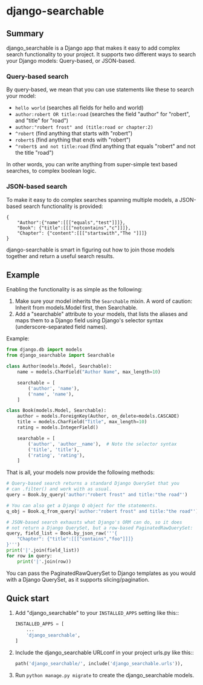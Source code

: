 # django-searchable

## Summary

django\_searchable is a Django app that makes it easy to add complex
search functionality to your project. It supports two different ways
to search your Django models: Query-based, or JSON-based.

### Query-based search

By query-based, we mean that you can use statements like these
to search your model:

- `hello world` (searches all fields for hello and world)
- `author:robert OR title:road` (searches the field "author" for "robert", and "title" for "road")
- `author:"robert frost" and (title:road or chapter:2)`
- `^robert` (find anything that starts with "robert")
- `robert$` (find anything that ends with "robert")
- `^robert$ and not title:road` (find anything that equals "robert" and not the title "road")

In other words, you can write anything from super-simple text based
searches, to complex boolean logic.

### JSON-based search

To make it easy to do complex searches spanning multiple models, a
JSON-based search functionality is provided:

```
{
    "Author":{"name":[[["equals","test"]]]},
    "Book": {"title":[[["notcontains","c"]]]},
    "Chapter": {"content":[[["startswith","The "]]]}
}
```

django-searchable is smart in figuring out how to join those models
together and return a useful search results.

## Example

Enabling the functionality is as simple as the following:

1. Make sure your model inherits the `Searchable` mixin. A word of
   caution: Inherit from models.Model first, then Searchable.
2. Add a "searchable" attribute to your models, that lists the
   aliases and maps them to a Django field using Django's selector
   syntax (underscore-separated field names).

Example:

```python
from django.db import models
from django_searchable import Searchable

class Author(models.Model, Searchable):
    name = models.CharField("Author Name", max_length=10)

    searchable = [
        ('author', 'name'),
        ('name', 'name'),
    ]

class Book(models.Model, Searchable):
    author = models.ForeignKey(Author, on_delete=models.CASCADE)
    title = models.CharField("Title", max_length=10)
    rating = models.IntegerField()

    searchable = [
        ('author', 'author__name'),  # Note the selector syntax
        ('title', 'title'),
        ('rating', 'rating'),
    ]
```

That is all, your models now provide the following methods:

```python
# Query-based search returns a standard Django QuerySet that you
# can .filter() and work with as usual.
query = Book.by_query('author:"robert frost" and title:"the road"')

# You can also get a Django Q object for the statements.
q_obj = Book.q_from_query('author:"robert frost" and title:"the road"')

# JSON-based search exhausts what Django's ORM can do, so it does
# not return a Django QuerySet, but a row-based PaginatedRawQuerySet:
query, field_list = Book.by_json_raw('''{
    "Chapter": {"title":[[["contains","foo"]]]}
}''')
print('|'.join(field_list))
for row in query:
    print('|'.join(row))
```

You can pass the PaginatedRawQuerySet to Django templates as you
would with a Django QuerySet, as it supports slicing/pagination.

## Quick start

1. Add "django\_searchable" to your `INSTALLED_APPS` setting like this::

    ```python
    INSTALLED_APPS = [
        ...
        'django_searchable',
    ]
    ```

2. Include the django\_searchable URLconf in your project urls.py like this::

    ```python
    path('django_searchable/', include('django_searchable.urls')),
    ```

3. Run `python manage.py migrate` to create the django\_searchable models.

